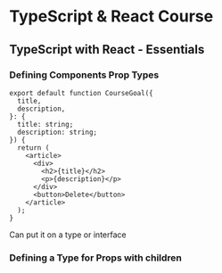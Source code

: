 
# TypeScript & React Course

## TypeScript with React - Essentials

### Defining Components Prop Types

````
export default function CourseGoal({
  title,
  description,
}: {
  title: string;
  description: string;
}) {
  return (
    <article>
      <div>
        <h2>{title}</h2>
        <p>{description}</p>
      </div>
      <button>Delete</button>
    </article>
  );
}
````

Can put it on a type or interface

### Defining a Type for Props with children
<!--stackedit_data:
eyJoaXN0b3J5IjpbNTMxNTA4MDUxLDEwMjIyNzAyMDksLTE2ND
k5NTk5MzksMjEyNzAyMjY2LDE5OTk4MzkzMzBdfQ==
-->